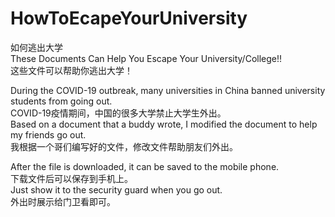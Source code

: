 # HowToEcapeYourUniversity  
如何逃出大学  
These Documents Can Help You Escape Your University/College!!  
这些文件可以帮助你逃出大学！  
  
During the COVID-19 outbreak, many universities in China banned university students from going out.   
COVID-19疫情期间，中国的很多大学禁止大学生外出。  
Based on a document that a buddy wrote, I modified the document to help my friends go out.  
我根据一个哥们编写好的文件，修改文件帮助朋友们外出。  

After the file is downloaded, it can be saved to the mobile phone.  
下载文件后可以保存到手机上。  
Just show it to the security guard when you go out.  
外出时展示给门卫看即可。  
